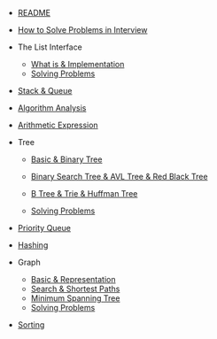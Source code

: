 - [README](README.md)
- [How to Solve Problems in Interview](HowToSolve.md)
- The List Interface
  - [What is & Implementation](1.%20the%20List%20interface.md)
  - [Solving Problems](1-solve.md)


- [Stack & Queue](2.%20Stack%20&%20Queue.md)


- [Algorithm Analysis](3.%20Algorithms%20Analysis.md)


- [Arithmetic Expression](4.%20Arithmetic%20expression.md)


- Tree

	- [Basic & Binary Tree](5.%20Tree%20part%201.md)
	
	- [Binary Search Tree & AVL Tree & Red Black Tree](6.%20Tree%20part%202.md)
	
	- [B Tree & Trie & Huffman Tree](7.%20Tree%20part%203.md)
	
	- [Solving Problems](5-solve.md)


- [Priority Queue](8.%20Priority%20Queue.md)


- [Hashing](9.%20Hashing.md)


- Graph

	- [Basic & Representation](10.%20Graph%20part%201.md)
	- [Search & Shortest Paths](11.%20Graph%20part%202.md)
	- [Minimum Spanning Tree](12.%20Graph%20part%203.md)
	- [Solving Problems](10-solve.md)
- [Sorting](13.%20Sorting.md)

